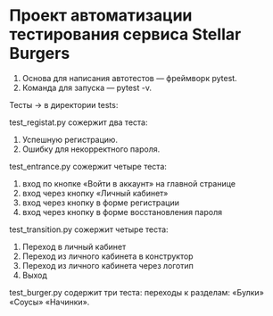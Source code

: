 # Проект автоматизации тестирования сервиса Stellar Burgers
1. Основа для написания автотестов — фреймворк pytest.
2. Команда для запуска — pytest -v. 

Тесты → в директории tests:

test_registat.py сожержит два теста:
1. Успешную регистрацию. 
2. Ошибку для некорректного пароля.

test_entrance.py сожержит четыре теста: 
1. вход по кнопке «Войти в аккаунт» на главной странице
2. вход через кнопку «Личный кабинет»
3. вход через кнопку в форме регистрации
4. вход через кнопку в форме восстановления пароля

test_transition.py сожержит четыре теста:
1. Переход в личный кабинет
2. Переход из личного кабинета в конструктор 
3. Переход из личного кабинета через логотип
4. Выход

test_burger.py содержит три теста:
переходы к разделам:
«Булки»
«Соусы»
«Начинки».
